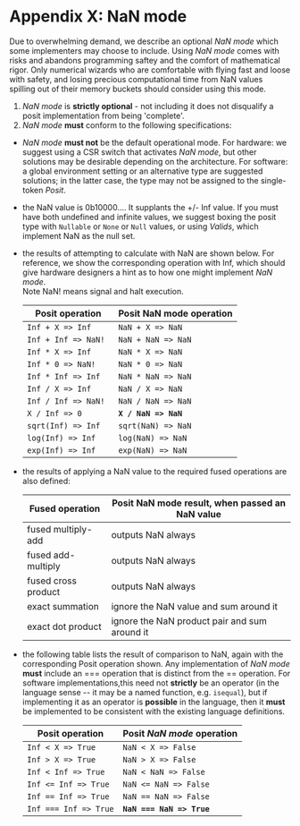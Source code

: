 Appendix X: NaN mode
====================

Due to overwhelming demand, we describe an optional *NaN mode* which some
implementers may choose to include.  Using *NaN mode* comes with risks and
abandons programming saftey and the comfort of mathematical rigor.  Only
numerical wizards who are comfortable with flying fast and loose with safety,
and losing precious computational time from NaN values spilling out of their
memory buckets should consider using this mode.

1.  *NaN mode* is **strictly optional** - not including it does not disqualify a
posit implementation from being 'complete'.
2.  *NaN mode* **must** conform to the following specifications:
  - *NaN mode* **must not** be the default operational mode.  For hardware: we
    suggest using a CSR switch that activates *NaN mode*, but other solutions
    may be desirable depending on the architecture.  For software:  a global
    environment setting or an alternative type are suggested solutions; in the
    latter case, the type may not be assigned to the single-token *Posit*.
  - the NaN value is 0b10000....  It supplants the +/- Inf value.  If you
    must have both undefined and infinite values, we suggest boxing the posit
    type with `Nullable` or `None` or `Null` values, or using *Valids*, which
    implement NaN as the null set.
  - the results of attempting to calculate with NaN are shown below.  For
    reference, we show the corresponding operation with Inf, which should give
    hardware designers a hint as to how one might implement *NaN mode*.  
    Note NaN! means signal and halt execution.

      | Posit operation     | Posit **NaN mode** operation |
      |---------------------|------------------------------|
      | `Inf + X => Inf    `| `NaN + X => NaN    `         |
      | `Inf + Inf => NaN! `| `NaN + NaN => NaN  `         |
      | `Inf * X => Inf    `| `NaN * X => NaN    `         |
      | `Inf * 0 => NaN!   `| `NaN * 0 => NaN    `         |
      | `Inf * Inf => Inf  `| `NaN * NaN => NaN  `         |
      | `Inf / X => Inf    `| `NaN / X => NaN    `         |
      | `Inf / Inf => NaN! `| `NaN / NaN => NaN  `         |
      | `X / Inf => 0      `| **`X / NaN => NaN`**         |
      | `sqrt(Inf) => Inf  `| `sqrt(NaN) => NaN  `         |
      | `log(Inf) => Inf   `| `log(NaN) => NaN   `         |
      | `exp(Inf) => Inf   `| `exp(NaN) => NaN   `         |

  - the results of applying a NaN value to the required fused operations are
    also defined:

      | Fused operation     | Posit **NaN mode** result, when passed an NaN value |
      |---------------------|-----------------------------------------------------|
      | fused multiply-add  | outputs NaN always                                  |
      | fused add-multiply  | outputs NaN always                                  |
      | fused cross product | outputs NaN always                                  |
      | exact summation     | ignore the NaN value and sum around it              |
      | exact dot product   | ignore the NaN product pair and sum around it       |

  - the following table lists the result of comparison to NaN, again with the
    corresponding Posit operation shown.  Any implementation of *NaN mode*
    **must** include an === operation that is distinct from the == operation.
    For software implementations,this need not **strictly** be an operator (in
    the language sense -- it may be a named function, e.g. `isequal`), but if
    implementing it as an operator is **possible** in the language, then it
    **must** be implemented to be consistent with the existing language
    definitions.

      | Posit operation       | Posit *NaN mode* operation |
      |-----------------------|----------------------------|
      | `Inf < X => True    ` | `NaN < X => False       `  |
      | `Inf > X => True    ` | `NaN > X => False       `  |
      | `Inf < Inf => True  ` | `NaN < NaN => False     `  |
      | `Inf <= Inf => True ` | `NaN <= NaN => False    `  |
      | `Inf == Inf => True ` | `NaN == NaN => False    `  |
      | `Inf === Inf => True` | **`NaN === NaN => True`**  |
